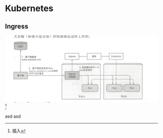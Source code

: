 # Kubernetes




## Ingress
![image-20230210163618500](./assets/image-20230210163618500.png)[^1]

[^1]: 插入


asd
asd

